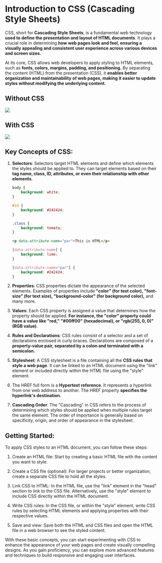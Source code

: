 # Introduction to CSS (Cascading Style Sheets)

CSS, short for **Cascading Style Sheets**, is a fundamental web technology **used to define the presentation and layout of HTML documents**. It plays a crucial role in determining **how web pages look and feel, ensuring a visually appealing and consistent user experience across various devices and screen sizes.**

At its core, CSS allows web developers to apply styling to HTML elements, such as **fonts, colors, margins, padding, and positioning.** By separating the content (HTML) from the presentation (CSS), it **enables better organization and maintainability of web pages, making it easier to update styles without modifying the underlying content.**

## Without CSS
![](https://github.com/projectfinalaudio/CSS_FUNDAMENTALS/blob/master/images/without%20css.png?raw=true)

## With CSS
![](https://github.com/projectfinalaudio/CSS_FUNDAMENTALS/blob/master/images/with%20css.png?raw=true)

## Key Concepts of CSS:

1.  **Selectors**: Selectors target HTML elements and define which elements the styles should be applied to. They can target elements based on their **tag name, class, ID, attributes, or even their relationship with other elements**.
    ```css
    body {
        background: white;
    }

    #id {
        background: #242424;
    }

    .class {
        background: tomato;
    }
    ```

    ```html
    <p data-attribute-name="par">This is HTML</p>
    ```

    ```css
    [data-attribute-name] {
        background: lime;
    }

    [data-attribute-name="par"] {
        background: #242424;
    }
    ```
2.  **Properties**: CSS properties dictate the appearance of the selected elements. Examples of properties include **"color" (for text color), "font-size" (for text size), "background-color" (for background color),** and many more.
    
3.  **Values**: Each CSS property is assigned a value that determines how the property should be applied. **For instance, the "color" property could have a value like "red," "#00ff00" (hexadecimal), or "rgb(255, 0, 0)" (RGB value)**.
    
4.  **Rules and Declarations**: CSS rules consist of a selector and a set of declarations enclosed in curly braces. Declarations are composed of a **property-value pair, separated by a colon and terminated with a semicolon.**
    
5.  **Stylesheet**: A CSS stylesheet is a file containing all the **CSS rules that style a web page**. It can be linked to an HTML document using the "link" element or included directly within the HTML file using the "style" element.

6. The HREF full form is a **Hypertext reference**. It represents a hyperlink from one web address to another.  The HREF property **specifies the hyperlink's destination.**
    
7.  **Cascading Order**: The "Cascading" in CSS refers to the process of determining which styles should be applied when multiple rules target the same element. The order of importance is generally based on specificity, origin, and order of appearance in the stylesheet.
    
## Getting Started:

To apply CSS styles to an HTML document, you can follow these steps:

1.  Create an HTML file: Start by creating a basic HTML file with the content you want to style.
    
2.  Create a CSS file (optional): For larger projects or better organization, create a separate CSS file to hold all the styles.
    
3.  Link CSS to HTML: In the HTML file, use the "link" element in the "head" section to link to the CSS file. Alternatively, use the "style" element to include CSS directly within the HTML document.
    
4.  Write CSS rules: In the CSS file, or within the "style" element, write CSS rules by selecting HTML elements and applying properties with their respective values.
    
5.  Save and view: Save both the HTML and CSS files and open the HTML file in a web browser to see the styled content.
    
With these basic concepts, you can start experimenting with CSS to enhance the appearance of your web pages and create visually compelling designs. As you gain proficiency, you can explore more advanced features and techniques to build responsive and engaging user interfaces.
